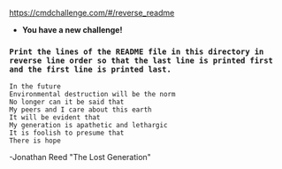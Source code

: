 https://cmdchallenge.com/#/reverse_readme
+ **You have a new challenge!**
 
### ```Print the lines of the README file in this directory in reverse line order so that the last line is printed first and the first line is printed last.```

 ~~~~~~~~~~~~~~~~~~~~~
 In the future
 Environmental destruction will be the norm
 No longer can it be said that
 My peers and I care about this earth
 It will be evident that
 My generation is apathetic and lethargic
 It is foolish to presume that
 There is hope
 ~~~~~~~~~~~~~~~~~~~~~
 -Jonathan Reed "The Lost Generation"
 
```
